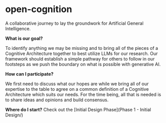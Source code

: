 # open-cognition
A collaborative journey to lay the groundwork for Artificial General Intelligence.

**What is our goal?**

To identify anything we may be missing and to bring all of the pieces of a Cognitive Architecture together to best utilize LLMs for our research. Our framework should establish a simple pathway for others to follow in our footsteps as we push the boundary on what is possible with generative AI.

**How can I participate?**

We first need to discuss what our hopes are while we bring all of our expertise to the table to agree on a common definition of a Cognitive Architecture which suits our needs. For the time being, all that is needed is to share ideas and opinions and build consensus.

**Where do I start?**
Check out the [Initial Design Phase](Phase 1 - Initial Design/)

